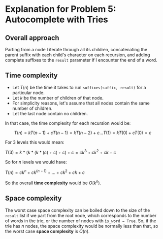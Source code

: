 # Explanation for Problem 5: Autocomplete with Tries

## Overall approach

Parting from a node I iterate through all its children, concatenating the parent suffix with each child's character on
each recursion, and adding complete suffixes to the `result` parameter if I encounter the end of a word.

## Time complexity

- Let $T(n)$ be the time it takes to run `suffixes(suffix, result)` for a particular node.
- Let $k$ be the number of children of that node.
- For simplicity reasons, let's assume that all nodes contain the same number of children. 
- Let the last node contain no children.

In that case, the time complexity for each recursion would be:

$$
T(n) = k T(n-1) + c
T(n-1) = k T(n-2) + c
.
.
.
T(1) = k T(0) + c
T(0) = c
$$

For 3 levels this would mean:

$T(3) = k * (k * (k * (c) + c) + c) + c = ck^3 + ck^2 + ck + c$

So for $n$ levels we would have:

$T(n) = ck^n + ck^(n-1) + ... + ck^2 + ck + c$

So the overall **time complexity** would be $O(k^n)$.

## Space complexity

The worst case space complexity can be boiled down to the size of the `result` list if we part from the root node, which
corresponds to the number of words in the trie, or the number of nodes with `is_word = True`. So, if the trie has $n$ 
nodes, the space complexity would be normally less than that, so the worst case **space complexity** is $O(n)$.